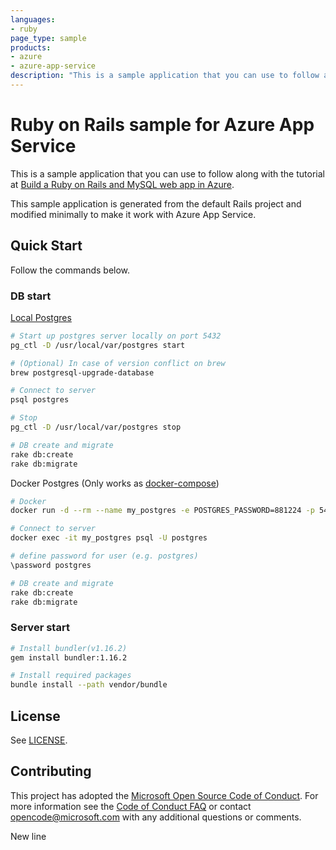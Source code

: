 ```yaml
---
languages:
- ruby
page_type: sample
products:
- azure
- azure-app-service
description: "This is a sample application that you can use to follow along with the Build a Ruby on Rails and MySQL web app in Azure tutorial."
---
```


# Ruby on Rails sample for Azure App Service

This is a sample application that you can use to follow along with the tutorial at 
[Build a Ruby on Rails and MySQL web app in Azure](https://docs.microsoft.com/azure/app-service/containers/tutorial-ruby-mysql-app). 

This sample application is generated from the default Rails project and modified minimally to make it work with Azure App Service. 

## Quick Start
Follow the commands below.

### DB start
[Local Postgres](https://dataschool.com/learn-sql/how-to-start-a-postgresql-server-on-mac-os-x/)
```bash
# Start up postgres server locally on port 5432
pg_ctl -D /usr/local/var/postgres start

# (Optional) In case of version conflict on brew
brew postgresql-upgrade-database

# Connect to server
psql postgres

# Stop
pg_ctl -D /usr/local/var/postgres stop

# DB create and migrate
rake db:create
rake db:migrate
```
Docker Postgres (Only works as [docker-compose](https://medium.com/better-programming/setting-up-rails-with-postgres-using-docker-426c853e8590))
```bash
# Docker
docker run -d --rm --name my_postgres -e POSTGRES_PASSWORD=881224 -p 5432:5432 postgres:11

# Connect to server
docker exec -it my_postgres psql -U postgres

# define password for user (e.g. postgres)
\password postgres

# DB create and migrate
rake db:create
rake db:migrate
```
### Server start
```bash
# Install bundler(v1.16.2)
gem install bundler:1.16.2

# Install required packages
bundle install --path vendor/bundle

```


## License

See [LICENSE](https://github.com/Azure-Samples/rubyrails-tasks/blob/master/LICENSE.md).

## Contributing

This project has adopted the [Microsoft Open Source Code of Conduct](https://opensource.microsoft.com/codeofconduct/). For more information see the [Code of Conduct FAQ](https://opensource.microsoft.com/codeofconduct/faq/) or contact [opencode@microsoft.com](mailto:opencode@microsoft.com) with any additional questions or comments.

New line